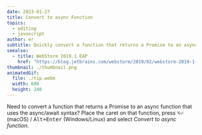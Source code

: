 ```yaml
---
date: 2023-01-27
title: Convert to async Function
topics:
  - editing
  - javascript
author: er
subtitle: Quickly convert a function that returns a Promise to an async function.
seealso:
  - title: WebStorm 2019.1 EAP
    href: "https://blog.jetbrains.com/webstorm/2019/02/webstorm-2019-1-eap-4/"
thumbnail: ./thumbnail.png
animatedGif:
  file: ./tip.webm
  width: 600
  height: 240
---
```


Need to convert a function that returns a Promise to an async function that uses the async/await syntax? Place the caret on that function, press <kbd>⌥⏎</kbd> (macOS) / <kbd>Alt+Enter</kbd> (Windows/Linux) and select _Convert to async function_.
